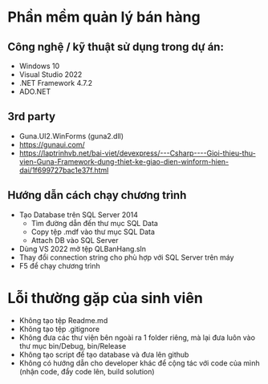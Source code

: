 # Phần mềm quản lý bán hàng
## Công nghệ / kỹ thuật sử dụng trong dự án:
+ Windows 10
+ Visual Studio 2022
+ .NET Framework 4.7.2
+ ADO.NET

## 3rd party
+ Guna.UI2.WinForms (guna2.dll)
+ https://gunaui.com/
+ https://laptrinhvb.net/bai-viet/devexpress/---Csharp----Gioi-thieu-thu-vien-Guna-Framework-dung-thiet-ke-giao-dien-winform-hien-dai/1f699727bac1e37f.html

## Hướng dẫn cách chạy chương trình
+ Tạo Database trên SQL Server 2014
  + Tìm đường dẫn đến thư mục SQL Data
  + Copy tệp .mdf vào thư mục SQL Data
  + Attach DB vào SQL Server
+ Dùng VS 2022 mở tệp QLBanHang.sln
+ Thay đổi connection string cho phù hợp với SQL Server trên máy
+ F5 để chạy chương trình

# Lỗi thường gặp của sinh viên
+ Không tạo tệp Readme.md
+ Không tạo tệp .gitignore
+ Không đưa các thư viện bên ngoài ra 1 folder riêng, mà lại đưa luôn vào thư mục bin/Debug, bin/Release
+ Không tạo script để tạo database và đưa lên github
+ Không có hướng dẫn cho developer khác để cộng tác với code của mình (nhận code, đẩy code lên, build solution)
